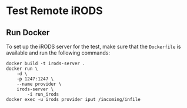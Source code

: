 # Test Remote iRODS

## Run Docker

To set up the iRODS server for the test, make sure that the `Dockerfile` is
available and run the following commands:

```
docker build -t irods-server .
docker run \
    -d \
    -p 1247:1247 \
    --name provider \
    irods-server \
        -i run_irods
docker exec -u irods provider iput /incoming/infile
```
